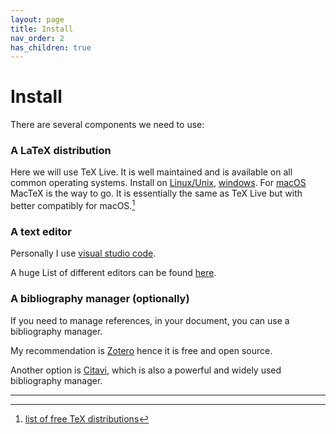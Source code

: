 ```yaml
---
layout: page
title: Install
nav_order: 2
has_children: true
---
```


# Install
There are several components we need to use:
### A LaTeX distribution
Here we will use TeX Live. It is well maintained and is available on all common operating systems.
Install on [Linux/Unix](TeXLive/linuxunix.md), [windows](TeXLive/windows.md).
For [macOS](TeXLive/macOS.md) MacTeX is the way to go. It is essentially the same as TeX Live but with better compatibly for macOS.[^1]

### A text editor
Personally I use [visual studio code](editor/vscode.md).

A huge List of different editors can be found [here](https://en.wikipedia.org/wiki/Comparison_of_TeX_editors).

### A bibliography manager (optionally)
If you need to manage references, in your document, you can use a bibliography manager.

My recommendation is [Zotero](bibliography/zotero.md) hence it is free and open source.

Another option is [Citavi](https://www.citavi.com/), which is also a powerful and widely used bibliography manager.

---
[^1]: [list of free TeX distributions](https://tex.stackexchange.com/a/239204)